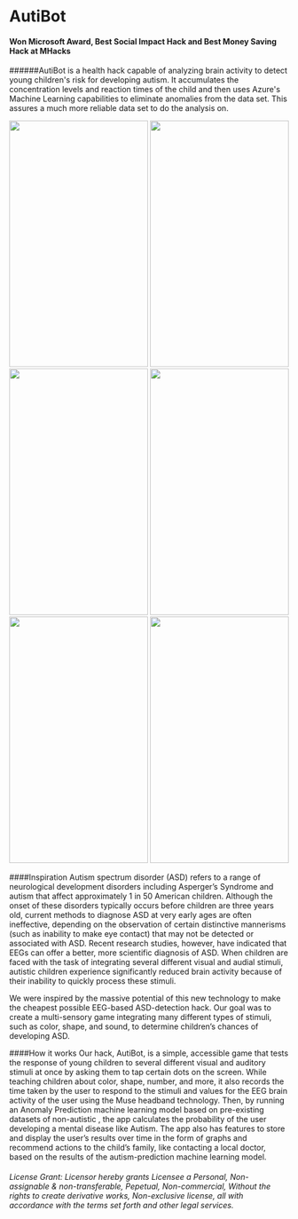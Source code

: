 # AutiBot
#### Won Microsoft Award, Best Social Impact Hack and Best Money Saving Hack at MHacks
######AutiBot is a health hack capable of analyzing brain activity to detect young children's risk for developing autism. It accumulates the concentration levels and reaction times of the child and then uses Azure's Machine Learning capabilities to eliminate anomalies from the data set. This assures a much more reliable data set to do the analysis on.

<img src="https://cloud.githubusercontent.com/assets/8840000/10413574/beb3a74a-6f7c-11e5-98f0-c88868a454e6.png" width="250" height="443.75" /> <img src="https://cloud.githubusercontent.com/assets/8840000/10413572/beb1c1be-6f7c-11e5-8b4d-293b903e7102.png" width="250" height="443.75" /> <img src="https://cloud.githubusercontent.com/assets/8840000/10413575/beb49736-6f7c-11e5-9b9a-cf147ccda5ce.png" width="250" height="443.75" /> <img src="https://cloud.githubusercontent.com/assets/8840000/10413576/beb53916-6f7c-11e5-9554-8e5d7078551a.png" width="250" height="443.75" /> <img src="https://cloud.githubusercontent.com/assets/8840000/10413577/beb61660-6f7c-11e5-9715-dd8b0b1b9a55.png" width="250" height="443.75" /> <img src="https://cloud.githubusercontent.com/assets/8840000/10413573/beb27334-6f7c-11e5-9ae6-cc3847dbd080.png" width="250" height="443.75" />

####Inspiration
Autism spectrum disorder (ASD) refers to a range of neurological development disorders including Asperger’s Syndrome and autism that affect approximately 1 in 50 American children. Although the onset of these disorders typically occurs before children are three years old, current methods to diagnose ASD at very early ages are often ineffective, depending on the observation of certain distinctive mannerisms (such as inability to make eye contact) that may not be detected or associated with ASD. Recent research studies, however, have indicated that EEGs can offer a better, more scientific diagnosis of ASD. When children are faced with the task of integrating several different visual and audial stimuli, autistic children experience significantly reduced brain activity because of their inability to quickly process these stimuli.

We were inspired by the massive potential of this new technology to make the cheapest possible EEG-based ASD-detection hack. Our goal was to create a multi-sensory game integrating many different types of stimuli, such as color, shape, and sound, to determine children’s chances of developing ASD.

####How it works
Our hack, AutiBot, is a simple, accessible game that tests the response of young children to several different visual and auditory stimuli at once by asking them to tap certain dots on the screen. While teaching children about color, shape, number, and more, it also records the time taken by the user to respond to the stimuli and values for the EEG brain activity of the user using the Muse headband technology. Then, by running an Anomaly Prediction machine learning model based on pre-existing datasets of non-autistic , the app calculates the probability of the user developing a mental disease like Autism. The app also has features to store and display the user’s results over time in the form of graphs and recommend actions to the child’s family, like contacting a local doctor, based on the results of the autism-prediction machine learning model.

<h6> License Grant: Licensor hereby grants Licensee a Personal, Non-assignable & non-transferable, Pepetual, Non-commercial, Without the rights to create derivative works, Non-exclusive license, all with accordance with the terms set forth and other legal services. </h6>

